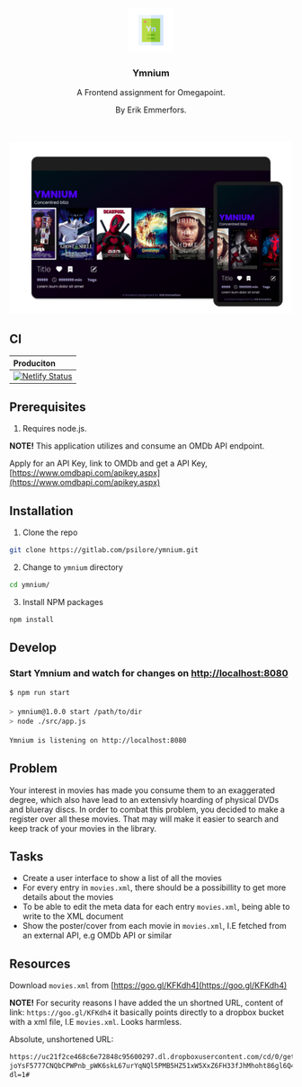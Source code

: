 <br />
<p align="center">
  <a href="https://gitlab.com/psilore/ymnium">
    <img src="logo.png" alt="Logo" width="80" height="80">
  </a>

  <h3 align="center">Ymnium</h3>
  <p align="center">A Frontend assignment for Omegapoint.</p>
  <p align="center">By Erik Emmerfors.</p>
  <br />
  <br />
  <img src="src/static/images/ymnium-design.jpg" alt="mockup"> 
</p>


## CI

|Produciton|
|:----|
|[![Netlify Status](https://api.netlify.com/api/v1/badges/2dd1fbc2-c786-4ca0-a0bc-63bc99a0d5e4/deploy-status)](https://app.netlify.com/sites/velvety-concha-b693a3/deploys)|

## Prerequisites

1. Requires node.js.

**NOTE!** This application utilizes and consume an OMDb API endpoint.

Apply for an API Key, link to OMDb and get a API Key, [https://www.omdbapi.com/apikey.aspx](https://www.omdbapi.com/apikey.aspx)


## Installation

1. Clone the repo

```sh
git clone https://gitlab.com/psilore/ymnium.git
```

2. Change to `ymnium` directory

```sh
cd ymnium/
```

3. Install NPM packages

```sh
npm install
```


## Develop

### Start Ymnium and watch for changes on [http://localhost:8080](http://localhost:8080)

```sh
$ npm run start

> ymnium@1.0.0 start /path/to/dir
> node ./src/app.js

Ymnium is listening on http://localhost:8080
```

## Problem

Your interest in movies has made you consume them to an exaggerated degree, which also have lead to an extensivly hoarding of physical DVDs and blueray discs. In order to combat this problem, you decided to make a register over all these movies. That may will make it easier to search and keep track of your movies in the library.

## Tasks

- Create a user interface to show a list of all the movies
- For every entry in `movies.xml`, there should be a possibillity to get more details about the movies
- To be able to edit the meta data for each entry `movies.xml`, being able to write to the XML document
- Show the poster/cover from each movie in `movies.xml`, I.E fetched from an external API, e.g OMDb API or similar

## Resources

Download `movies.xml` from [https://goo.gl/KFKdh4](https://goo.gl/KFKdh4)

**NOTE!** For security reasons I have added the un shortned URL, content of link: `https://goo.gl/KFKdh4` it basically points directly to a dropbox bucket with a xml file, I.E `movies.xml`. Looks harmless.


Absolute, unshortened URL:

```script
https://uc21f2ce468c6e72848c95600297.dl.dropboxusercontent.com/cd/0/get/BWS3zV1Slyhyr0mn9tLkb_08eYq7f-joYsF5777CNQbCPWPnb_pWK6skL67urYqNQl5PMB5HZ51xW5XxZ6FH33fJhMhoht86gl6Q4LaCxdubdGqnyGAdiRS_Bo4SfzSPvkGSn_sUGboQC_19X6gkor0V/file?dl=1#
```

